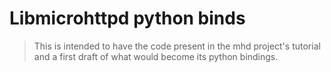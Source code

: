 # Libmicrohttpd python binds

> This is intended to have the code present in the mhd project's
> tutorial and a first draft of what would become its python bindings.
